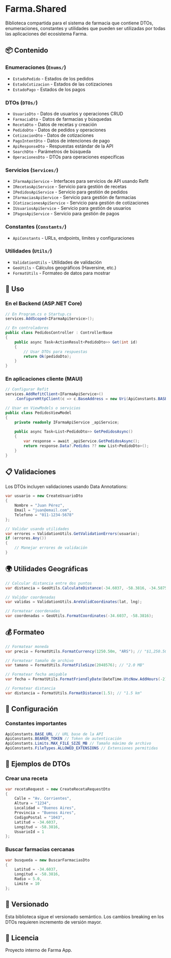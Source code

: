 # Farma.Shared

Biblioteca compartida para el sistema de farmacia que contiene DTOs, enumeraciones, constantes y utilidades que pueden ser utilizadas por todas las aplicaciones del ecosistema Farma.

## 📦 Contenido

### Enumeraciones (`Enums/`)
- `EstadoPedido` - Estados de los pedidos
- `EstadoCotizacion` - Estados de las cotizaciones
- `EstadoPago` - Estados de los pagos

### DTOs (`DTOs/`)
- `UsuarioDto` - Datos de usuarios y operaciones CRUD
- `FarmaciaDto` - Datos de farmacias y búsquedas
- `RecetaDto` - Datos de recetas y creación
- `PedidoDto` - Datos de pedidos y operaciones
- `CotizacionDto` - Datos de cotizaciones
- `PagoIntentDto` - Datos de intenciones de pago
- `ApiResponseDto` - Respuestas estándar de la API
- `SearchDto` - Parámetros de búsqueda
- `OperacionesDto` - DTOs para operaciones específicas

### Servicios (`Services/`)
- `IFarmaApiService` - Interfaces para servicios de API usando Refit
- `IRecetasApiService` - Servicio para gestión de recetas
- `IPedidosApiService` - Servicio para gestión de pedidos
- `IFarmaciasApiService` - Servicio para gestión de farmacias
- `ICotizacionesApiService` - Servicio para gestión de cotizaciones
- `IUsuariosApiService` - Servicio para gestión de usuarios
- `IPagosApiService` - Servicio para gestión de pagos

### Constantes (`Constants/`)
- `ApiConstants` - URLs, endpoints, límites y configuraciones

### Utilidades (`Utils/`)
- `ValidationUtils` - Utilidades de validación
- `GeoUtils` - Cálculos geográficos (Haversine, etc.)
- `FormatUtils` - Formateo de datos para mostrar

## 🚀 Uso

### En el Backend (ASP.NET Core)
```csharp
// En Program.cs o Startup.cs
services.AddScoped<IFarmaApiService>();

// En controladores
public class PedidosController : ControllerBase
{
    public async Task<ActionResult<PedidoDto>> Get(int id)
    {
        // Usar DTOs para respuestas
        return Ok(pedidoDto);
    }
}
```

### En aplicaciones cliente (MAUI)
```csharp
// Configurar Refit
services.AddRefitClient<IFarmaApiService>()
    .ConfigureHttpClient(c => c.BaseAddress = new Uri(ApiConstants.BASE_URL));

// Usar en ViewModels o servicios
public class PedidosViewModel
{
    private readonly IFarmaApiService _apiService;
    
    public async Task<List<PedidoDto>> GetPedidosAsync()
    {
        var response = await _apiService.GetPedidosAsync();
        return response.Data?.Pedidos ?? new List<PedidoDto>();
    }
}
```

## 📋 Validaciones

Los DTOs incluyen validaciones usando Data Annotations:

```csharp
var usuario = new CreateUsuarioDto
{
    Nombre = "Juan Pérez",
    Email = "juan@email.com",
    Telefono = "011-1234-5678"
};

// Validar usando utilidades
var errores = ValidationUtils.GetValidationErrors(usuario);
if (errores.Any())
{
    // Manejar errores de validación
}
```

## 🌍 Utilidades Geográficas

```csharp
// Calcular distancia entre dos puntos
var distancia = GeoUtils.CalculateDistance(-34.6037, -58.3816, -34.5875, -58.3974);

// Validar coordenadas
var validas = ValidationUtils.AreValidCoordinates(lat, lng);

// Formatear coordenadas
var coordenadas = GeoUtils.FormatCoordinates(-34.6037, -58.3816);
```

## 💰 Formateo

```csharp
// Formatear moneda
var precio = FormatUtils.FormatCurrency(1250.50m, "ARS"); // "$1,250.50"

// Formatear tamaño de archivo
var tamano = FormatUtils.FormatFileSize(2048576); // "2.0 MB"

// Formatear fecha amigable
var fecha = FormatUtils.FormatFriendlyDate(DateTime.UtcNow.AddHours(-2)); // "Hace 2 horas"

// Formatear distancia
var distancia = FormatUtils.FormatDistance(1.5); // "1.5 km"
```

## 🔧 Configuración

### Constantes importantes
```csharp
ApiConstants.BASE_URL // URL base de la API
ApiConstants.BEARER_TOKEN // Token de autenticación
ApiConstants.Limits.MAX_FILE_SIZE_MB // Tamaño máximo de archivo
ApiConstants.FileTypes.ALLOWED_EXTENSIONS // Extensiones permitidas
```

## 📝 Ejemplos de DTOs

### Crear una receta
```csharp
var recetaRequest = new CreateRecetaRequestDto
{
    Calle = "Av. Corrientes",
    Altura = "1234",
    Localidad = "Buenos Aires",
    Provincia = "Buenos Aires",
    CodigoPostal = "1043",
    Latitud = -34.6037,
    Longitud = -58.3816,
    UsuarioId = 1
};
```

### Buscar farmacias cercanas
```csharp
var busqueda = new BuscarFarmaciasDto
{
    Latitud = -34.6037,
    Longitud = -58.3816,
    Radio = 5.0,
    Limite = 10
};
```

## 🔄 Versionado

Esta biblioteca sigue el versionado semántico. Los cambios breaking en los DTOs requieren incremento de versión mayor.

## 📄 Licencia

Proyecto interno de Farma App.
